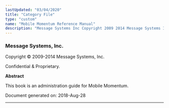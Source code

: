 ```yaml
---
lastUpdated: "03/04/2020"
title: "Category File"
type: "custom"
name: "Mobile Momentum Reference Manual"
description: "Message Systems Inc Copyright 2009 2014 Message Systems Inc Confidential Proprietary Abstract This book is an administration guide for Mobile Momentum Document generated on 2018 Aug 28 Table of Contents Preface 1 Typographical Conventions Used in This Document I Mobile Momentum SMPP 1 Overview of Mobile Momentum 1 1 Architecture..."
---
```


### Message Systems, Inc.

Copyright © 2009-2014 Message Systems, Inc.

<a name="idp144400"></a> 

Confidential & Proprietary.

**Abstract**

This book is an administration guide for Mobile Momentum.

Document generated on: 2018-Aug-28

* * *


